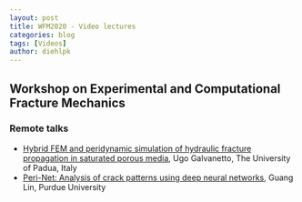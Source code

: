 ```yaml
---
layout: post
title: WFM2020 - Video lectures 
categories: blog
tags: [Videos]
author: diehlpk
---
```

## Workshop on Experimental and Computational Fracture Mechanics


### Remote talks

* [Hybrid FEM and peridynamic simulation of hydraulic fracture propagation in saturated porous media](https://www.youtube.com/watch?v=aZh0aUtKteo), Ugo Galvanetto, The University of Padua, Italy 
* [Peri-Net: Analysis of crack patterns using deep neural networks](https://www.youtube.com/watch?v=hxjVByEPnRw), Guang Lin, Purdue University 


